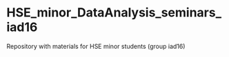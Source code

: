 # HSE_minor_DataAnalysis_seminars_iad16
Repository with materials for HSE minor students (group iad16)
